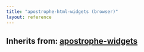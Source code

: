 ```yaml
---
title: "apostrophe-html-widgets (browser)"
layout: reference
---
```

## Inherits from: [apostrophe-widgets](../apostrophe-widgets/browser-apostrophe-widgets.html)

